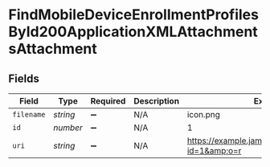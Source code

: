# FindMobileDeviceEnrollmentProfilesById200ApplicationXMLAttachmentsAttachment


## Fields

| Field                                                  | Type                                                   | Required                                               | Description                                            | Example                                                |
| ------------------------------------------------------ | ------------------------------------------------------ | ------------------------------------------------------ | ------------------------------------------------------ | ------------------------------------------------------ |
| `filename`                                             | *string*                                               | :heavy_minus_sign:                                     | N/A                                                    | icon.png                                               |
| `id`                                                   | *number*                                               | :heavy_minus_sign:                                     | N/A                                                    | 1                                                      |
| `uri`                                                  | *string*                                               | :heavy_minus_sign:                                     | N/A                                                    | https://example.jamfcloud/attachment.html?id=1&amp;o=r |